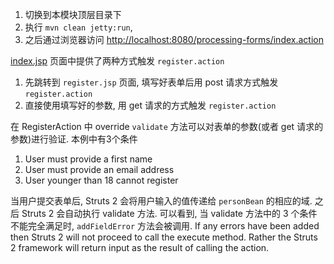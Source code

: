 1. 切换到本模块顶层目录下
2. 执行 `mvn clean jetty:run`,
3. 之后通过浏览器访问 [http://localhost:8080/processing-forms/index.action](http://localhost:8080/processing-forms/index.action)

[index.jsp](./src/main/webapp/index.jsp) 页面中提供了两种方式触发 `register.action`
1. 先跳转到 `register.jsp` 页面, 填写好表单后用 post 请求方式触发 `register.action`
2. 直接使用填写好的参数, 用 get 请求的方式触发 `register.action`

在 RegisterAction 中 override `validate` 方法可以对表单的参数(或者 get 请求的参数)进行验证.
本例中有3个条件
1. User must provide a first name
2. User must provide an email address
3. User younger than 18 cannot register

当用户提交表单后, Struts 2 会将用户输入的值传递给 `personBean` 的相应的域.
之后 Struts 2 会自动执行 validate 方法.
可以看到, 当 validate 方法中的 3 个条件不能完全满足时, `addFieldError` 方法会被调用.
If any errors have been added then Struts 2 will not proceed to call the execute method. 
Rather the Struts 2 framework will return input as the result of calling the action.
